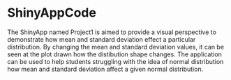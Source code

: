 # ShinyAppCode
The ShinyApp named Project1 is aimed to provide a visual perspective to demonstrate how mean and standard deviation effect a particular distribution. By changing the mean and standard deviation values, it can be seen at the plot drawn how the distibution shape changes.
The application can be used to help students struggling with the idea of normal distribution how mean and standard deviation affect a given normal distribution. 



